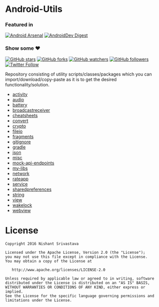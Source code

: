# Android-Utils

### Featured in
[![Android Arsenal](https://img.shields.io/badge/Android%20Arsenal-android--utils-green.svg?style=true)](https://android-arsenal.com/details/1/4068) [![AndroidDev Digest](https://img.shields.io/badge/AndroidDev%20Digest-%23106-blue.svg)](https://www.androiddevdigest.com/digest-106/)

### Show some :heart:
[![GitHub stars](https://img.shields.io/github/stars/nisrulz/android-utils.svg?style=social&label=Star)](https://github.com/nisrulz/android-utils) [![GitHub forks](https://img.shields.io/github/forks/nisrulz/android-utils.svg?style=social&label=Fork)](https://github.com/nisrulz/android-utils/fork) [![GitHub watchers](https://img.shields.io/github/watchers/nisrulz/android-utils.svg?style=social&label=Watch)](https://github.com/nisrulz/android-utils) [![GitHub followers](https://img.shields.io/github/followers/nisrulz.svg?style=social&label=Follow)](https://github.com/nisrulz/android-utils)  
[![Twitter Follow](https://img.shields.io/twitter/follow/nisrulz.svg?style=social)](https://twitter.com/nisrulz)

Repository consisting of utility scripts/classes/packages which you can import/download/copy-paste as it is to get the desired functionality/solution.

+ [activity](https://github.com/nisrulz/android-utils/tree/master/library/src/main/java/github/nisrulz/androidutils/activity)
+ [audio](https://github.com/nisrulz/android-utils/tree/master/library/src/main/java/github/nisrulz/androidutils/audio)
+ [battery](https://github.com/nisrulz/android-utils/tree/master/library/src/main/java/github/nisrulz/androidutils/battery)
+ [broadcastreceiver](https://github.com/nisrulz/android-utils/tree/master/library/src/main/java/github/nisrulz/androidutils/broadcastreceiver)
+ [cheatsheets](https://github.com/nisrulz/android-utils/tree/master/library/src/main/java/github/nisrulz/androidutils/cheatsheets)
+ [convert](https://github.com/nisrulz/android-utils/tree/master/library/src/main/java/github/nisrulz/androidutils/convert)
+ [crypto](https://github.com/nisrulz/android-utils/tree/master/library/src/main/java/github/nisrulz/androidutils/crypto)
+ [fileio](https://github.com/nisrulz/android-utils/tree/master/library/src/main/java/github/nisrulz/androidutils/fileio)
+ [fragments](https://github.com/nisrulz/android-utils/tree/master/library/src/main/java/github/nisrulz/androidutils/fragments)
+ [gitignore](https://github.com/nisrulz/android-utils/tree/master/library/src/main/java/github/nisrulz/androidutils/gitignore)
+ [gradle](https://github.com/nisrulz/android-utils/tree/master/library/src/main/java/github/nisrulz/androidutils/gradle)
+ [json](https://github.com/nisrulz/android-utils/tree/master/library/src/main/java/github/nisrulz/androidutils/json)
+ [misc](https://github.com/nisrulz/android-utils/tree/master/library/src/main/java/github/nisrulz/androidutils/misc)
+ [mock-api-endpoints](https://github.com/nisrulz/android-utils/tree/master/library/src/main/java/github/nisrulz/androidutils/mock-api-endpoints)
+ [my-libs](https://github.com/nisrulz/android-utils/tree/master/library/src/main/java/github/nisrulz/androidutils/my-libs)
+ [network](https://github.com/nisrulz/android-utils/tree/master/library/src/main/java/github/nisrulz/androidutils/network)
+ [rateapp](https://github.com/nisrulz/android-utils/tree/master/library/src/main/java/github/nisrulz/androidutils/rateapp)
+ [service](https://github.com/nisrulz/android-utils/tree/master/library/src/main/java/github/nisrulz/androidutils/service)
+ [sharedpreferences](https://github.com/nisrulz/android-utils/tree/master/library/src/main/java/github/nisrulz/androidutils/sharedpreferences)
+ [string](https://github.com/nisrulz/android-utils/tree/master/library/src/main/java/github/nisrulz/androidutils/string)
+ [view](https://github.com/nisrulz/android-utils/tree/master/library/src/main/java/github/nisrulz/androidutils/view)
+ [wakelock](https://github.com/nisrulz/android-utils/tree/master/library/src/main/java/github/nisrulz/androidutils/wakelock)
+ [webview](https://github.com/nisrulz/android-utils/tree/master/library/src/main/java/github/nisrulz/androidutils/webview)

License
=======

    Copyright 2016 Nishant Srivastava

    Licensed under the Apache License, Version 2.0 (the "License");
    you may not use this file except in compliance with the License.
    You may obtain a copy of the License at

       http://www.apache.org/licenses/LICENSE-2.0

    Unless required by applicable law or agreed to in writing, software
    distributed under the License is distributed on an "AS IS" BASIS,
    WITHOUT WARRANTIES OR CONDITIONS OF ANY KIND, either express or implied.
    See the License for the specific language governing permissions and
    limitations under the License.
